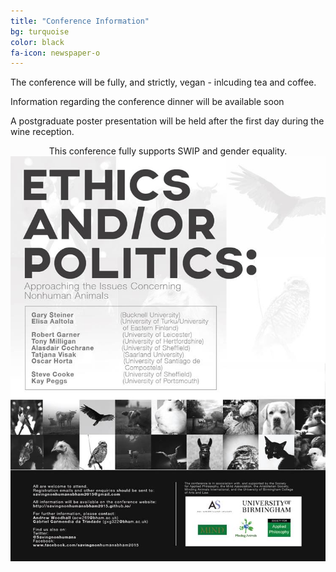 ```yaml
---
title: "Conference Information"
bg: turquoise
color: black
fa-icon: newspaper-o
---
```


The conference will be fully, and strictly, vegan - inlcuding tea and coffee.

Information regarding the conference dinner will be available soon

A postgraduate poster presentation will be held after the first day during the wine reception.


<center>This conference fully supports SWIP and gender equality.</center>
<break>
<center><img src="/img/Poster.jpg"></center>
